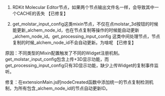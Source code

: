 1. RDKit Molecular Editor节点，如果两个节点输出文件名一样，会导致其中一个CACHE的丢失 【已修复】

2.  get_molstar_input_config这类mixin节点，不仅在点molstar_3d按钮的时候能更新_alchem_node_id，也在节点复制等操作的时候能自动更新_alchem_node_id。get_processing_input_config 这类中间处理节点，节点复制的时候_alchem_node_id不会自动更新。为啥呢 【已修复】

原因：不同类型的Mixin配置触发了不同的Widget注册机制。get_molstar_input_config包含上传+3D显示功能，而get_processing_input_config只有3D显示功能，缺少上传Widget的复制事件监听。

修复：在extensionMain.js的nodeCreated函数中添加统一的节点复制检测机制，为所有包含_alchem_node_id的节点自动更新ID。
  
